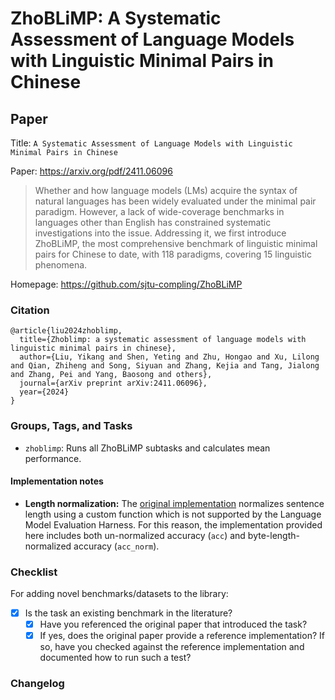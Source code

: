 # ZhoBLiMP: A Systematic Assessment of Language Models with Linguistic Minimal Pairs in Chinese

## Paper

Title: `A Systematic Assessment of Language Models with Linguistic Minimal Pairs in Chinese`

Paper: https://arxiv.org/pdf/2411.06096

> Whether and how language models (LMs) acquire the syntax of natural languages has been widely evaluated under the minimal pair paradigm. However, a lack of wide-coverage benchmarks in languages other than English has constrained systematic investigations into the issue. Addressing it, we first introduce ZhoBLiMP, the most comprehensive benchmark of linguistic minimal pairs for Chinese to date, with 118 paradigms, covering 15 linguistic phenomena.

Homepage: https://github.com/sjtu-compling/ZhoBLiMP

### Citation

```
@article{liu2024zhoblimp,
  title={Zhoblimp: a systematic assessment of language models with linguistic minimal pairs in chinese},
  author={Liu, Yikang and Shen, Yeting and Zhu, Hongao and Xu, Lilong and Qian, Zhiheng and Song, Siyuan and Zhang, Kejia and Tang, Jialong and Zhang, Pei and Yang, Baosong and others},
  journal={arXiv preprint arXiv:2411.06096},
  year={2024}
}
```

### Groups, Tags, and Tasks

* `zhoblimp`: Runs all ZhoBLiMP subtasks and calculates mean performance.

#### Implementation notes

* **Length normalization:** The [original implementation](https://github.com/sjtu-compling/ZhoBLiMP) normalizes sentence length using a custom function which is not supported by the Language Model Evaluation Harness. For this reason, the implementation provided here includes both un-normalized accuracy (`acc`) and byte-length-normalized accuracy (`acc_norm`).

### Checklist

For adding novel benchmarks/datasets to the library:

* [x] Is the task an existing benchmark in the literature?
  * [x] Have you referenced the original paper that introduced the task?
  * [x] If yes, does the original paper provide a reference implementation? If so, have you checked against the reference implementation and documented how to run such a test?

### Changelog
